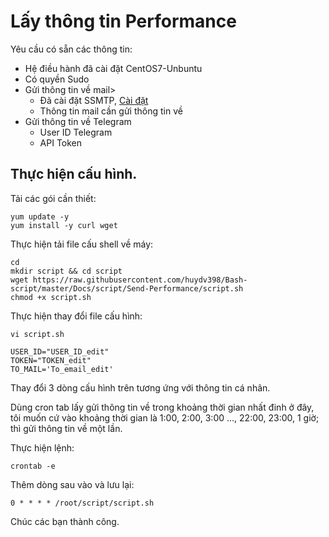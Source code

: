 # Lấy thông tin Performance
Yêu cầu có sẵn các thông tin:
* Hệ điều hành đã cài đặt CentOS7-Unbuntu
* Có quyền Sudo
* Gửi thông tin về mail>
    * Đã cài đặt SSMTP, [Cài đặt](https://github.com/huydv398/Bash-script/tree/master/Docs/script/Install-ssmtp)
    * Thông tin mail cần gửi thông tin về
* Gửi thông tin về Telegram
    * User ID Telegram
    * API Token

## Thực hiện cấu hình.

Tải các gói cần thiết:
```
yum update -y
yum install -y curl wget 
```

Thực hiện tải file cấu shell về máy:
```
cd 
mkdir script && cd script
wget https://raw.githubusercontent.com/huydv398/Bash-script/master/Docs/script/Send-Performance/script.sh
chmod +x script.sh
```

Thực hiện thay đổi file cấu hình:
```
vi script.sh
```

```
USER_ID="USER_ID_edit"
TOKEN="TOKEN_edit"
TO_MAIL='To_email_edit'
```
Thay đổi 3 dòng cấu hình trên tương ứng với thông tin cá nhân.

Dùng cron tab lấy gửi thông tin về trong khoảng thời gian nhất đinh ở đây, tôi muốn cứ vào khoảng thời gian là 1:00, 2:00, 3:00 ..., 22:00, 23:00, 1 giờ; thì gửi thông tin về một lần.

Thực hiện lệnh:
```
crontab -e
```

Thêm dòng sau vào và lưu lại:
```
0 * * * * /root/script/script.sh
```

Chúc các bạn thành công.
